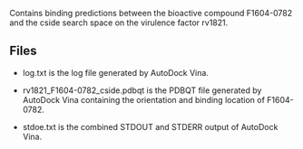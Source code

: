 Contains binding predictions between the bioactive compound F1604-0782 and the cside search space on the virulence factor rv1821.

## Files

- log.txt is the log file generated by AutoDock Vina.

- rv1821_F1604-0782_cside.pdbqt is the PDBQT file generated by AutoDock Vina containing the orientation and binding location of F1604-0782.

- stdoe.txt is the combined STDOUT and STDERR output of AutoDock Vina.

